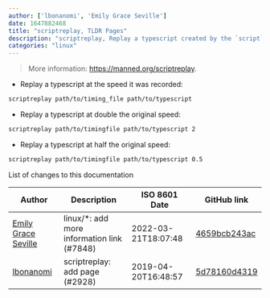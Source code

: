 ```yaml
---
author: ['lbonanomi', 'Emily Grace Seville']
date: 1647882468
title: "scriptreplay, TLDR Pages"
description: "scriptreplay, Replay a typescript created by the `script` command to the standard output."
categories: "linux"
---
```

> More information: <https://manned.org/scriptreplay>.

- Replay a typescript at the speed it was recorded:

```bash
scriptreplay path/to/timing_file path/to/typescript
```

- Replay a typescript at double the original speed:

```bash
scriptreplay path/to/timingfile path/to/typescript 2
```

- Replay a typescript at half the original speed:

```bash
scriptreplay path/to/timingfile path/to/typescript 0.5
```
List of changes to this documentation


Author | Description | ISO 8601 Date | GitHub link
------|-----|-----|-----
[Emily Grace Seville](mailto:emilyseville7cf@gmail.com) | linux/*: add more information link (#7848) | 2022-03-21T18:07:48 | [4659bcb243ac](https://github.com/tldr-pages/tldr/commit/4659bcb243ac572c9e0c95117097801f1e62bda4)
[lbonanomi](mailto:5369016+lbonanomi@users.noreply.github.com) | scriptreplay: add page (#2928) | 2019-04-20T16:48:57 | [5d78160d4319](https://github.com/tldr-pages/tldr/commit/5d78160d431956c8e5904739b07aa820378efba6)

